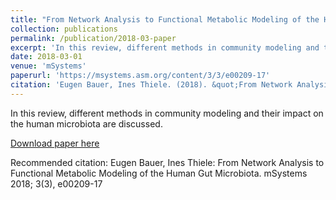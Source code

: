 ```yaml
---
title: "From Network Analysis to Functional Metabolic Modeling of the Human Gut Microbiota"
collection: publications
permalink: /publication/2018-03-paper
excerpt: 'In this review, different methods in community modeling and their impact on the human microbiota are discussed.'
date: 2018-03-01
venue: 'mSystems'
paperurl: 'https://msystems.asm.org/content/3/3/e00209-17'
citation: 'Eugen Bauer, Ines Thiele. (2018). &quot;From Network Analysis to Functional Metabolic Modeling of the Human Gut Microbiota&quot; <i>mSystems</i>. 3(3).'
---
```

In this review, different methods in community modeling and their impact on the human microbiota are discussed.

[Download paper here](https://msystems.asm.org/content/3/3/e00209-17)

Recommended citation: Eugen Bauer, Ines Thiele: From Network Analysis to Functional Metabolic Modeling of the Human Gut Microbiota. mSystems 2018; 3(3), e00209-17 